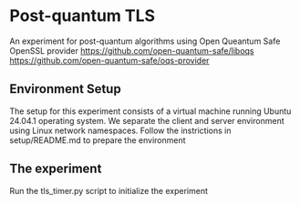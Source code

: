 # Post-quantum TLS
An experiment for post-quantum algorithms using Open Queantum Safe OpenSSL provider
https://github.com/open-quantum-safe/liboqs 
https://github.com/open-quantum-safe/oqs-provider 

## Environment Setup
The setup for this experiment consists of a virtual machine running Ubuntu 24.04.1 operating system. We separate the client and server environment using Linux network namespaces. 
Follow the instrictions in setup/README.md to prepare the environment

## The experiment 
Run the tls_timer.py script to initialize the experiment
